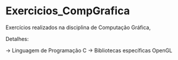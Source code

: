 # Exercicios_CompGrafica
 Exercícios realizados na disciplina de Computação Gráfica, 
 
 Detalhes:

 -> Linguagem de Programação C
 -> Bibliotecas específicas OpenGL
